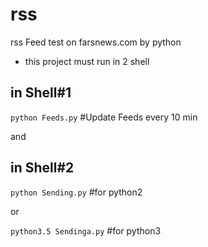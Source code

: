 # rss
rss Feed test on farsnews.com by python

* this project must run in 2 shell

## in Shell#1

`python Feeds.py`   #Update Feeds every 10 min

and

## in Shell#2
`python Sending.py`    #for python2
 
 or 
 
`python3.5 Sendinga.py`    #for python3
 
 
